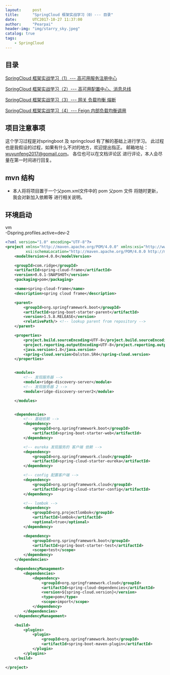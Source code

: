 ```yaml
---
layout:     post
title:      "SpringCloud 框架实战学习（0）--- 目录"
date:       UTC2017-10-27 11:37:00
author:     "Pearpai"
header-img: "img/starry_sky.jpeg"
catalog: true
tags:
    - SpringCloud
---
```

## 目录
[SpringCloud 框架实战学习（1）--- 高可用服务注册中心](/2017/10/27/spring_cloud_frame_1/)

[SpringCloud 框架实战学习（2）--- 高可用配置中心、消息总线](/2017/10/27/spring_cloud_frame_2/)

[SpringCloud 框架实战学习（3）--- 网关 负载均衡 熔断](/2017/11/02/spring_cloud_frame_3/)

[SpringCloud 框架实战学习（4）--- Feign 内部负载均衡调用](/2017/11/06/spring_cloud_frame_4/)


## 项目注意事项
  这个学习过程是对springboot 及 springcloud 有了解的基础上进行学习。
  此过程也是我假设的过程，如果有什么不对的地方，欢迎提出指正。
  邮箱地址：wuyunfeng2017@gomail.com。
  各位也可以在文档评论区 进行评论，本人会尽量在第一时间进行回复。
## mvn 结构
- 本人将将项目置于一个父pom.xml文件中的 pom 父pom 文件 将随时更新，我会对新加入依赖等 进行相关说明。

## 环境启动
vm<br>
-Dspring.profiles.active=dev-2

```xml
<?xml version="1.0" encoding="UTF-8"?>
<project xmlns="http://maven.apache.org/POM/4.0.0" xmlns:xsi="http://www.w3.org/2001/XMLSchema-instance"
         xsi:schemaLocation="http://maven.apache.org/POM/4.0.0 http://maven.apache.org/xsd/maven-4.0.0.xsd">
    <modelVersion>4.0.0</modelVersion>

    <groupId>com.ridge</groupId>
    <artifactId>spring-cloud-frame</artifactId>
    <version>0.0.1-SNAPSHOT</version>
    <packaging>pom</packaging>

    <name>spring-cloud-frame</name>
    <description>spring cloud frame</description>

    <parent>
        <groupId>org.springframework.boot</groupId>
        <artifactId>spring-boot-starter-parent</artifactId>
        <version>1.5.8.RELEASE</version>
        <relativePath/> <!-- lookup parent from repository -->
    </parent>

    <properties>
        <project.build.sourceEncoding>UTF-8</project.build.sourceEncoding>
        <project.reporting.outputEncoding>UTF-8</project.reporting.outputEncoding>
        <java.version>1.8</java.version>
        <spring-cloud.version>Dalston.SR4</spring-cloud.version>
    </properties>


    <modules>
        <!-- 发现服务器 -->
        <module>ridge-discovery-server</module>
        <!-- 发现服务器 2 -->
        <module>ridge-discovery-server2</module>

    </modules>


    <dependencies>
        <!-- 基础依赖 -->
        <dependency>
            <groupId>org.springframework.boot</groupId>
            <artifactId>spring-boot-starter-web</artifactId>
        </dependency>

        <!-- eureka 发现服务的 客户端 依赖 -->
        <dependency>
            <groupId>org.springframework.cloud</groupId>
            <artifactId>spring-cloud-starter-eureka</artifactId>
        </dependency>

        <!-- config 配置客户端 -->
        <dependency>
            <groupId>org.springframework.cloud</groupId>
            <artifactId>spring-cloud-starter-config</artifactId>
        </dependency>

        <!-- lombok -->
        <dependency>
            <groupId>org.projectlombok</groupId>
            <artifactId>lombok</artifactId>
            <optional>true</optional>
        </dependency>

        <dependency>
            <groupId>org.springframework.boot</groupId>
            <artifactId>spring-boot-starter-test</artifactId>
            <scope>test</scope>
        </dependency>
    </dependencies>

    <dependencyManagement>
        <dependencies>
            <dependency>
                <groupId>org.springframework.cloud</groupId>
                <artifactId>spring-cloud-dependencies</artifactId>
                <version>${spring-cloud.version}</version>
                <type>pom</type>
                <scope>import</scope>
            </dependency>
        </dependencies>
    </dependencyManagement>

    <build>
        <plugins>
            <plugin>
                <groupId>org.springframework.boot</groupId>
                <artifactId>spring-boot-maven-plugin</artifactId>
            </plugin>
        </plugins>
    </build>

</project>
```
